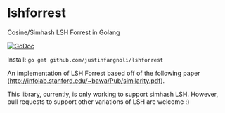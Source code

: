 # lshforrest

Cosine/Simhash LSH Forrest in Golang

[![GoDoc](https://godoc.org/github.com/justinfargnoli/lshforrest?status.svg)](https://godoc.org/github.com/justinfargnoli/lshforrest)

Install: `go get github.com/justinfargnoli/lshforrest`

An implementation of LSH Forrest based off of the following paper (http://infolab.stanford.edu/~bawa/Pub/similarity.pdf).

This library, currently, is only working to support simhash LSH. However, pull 
requests to support other variations of LSH are welcome :)
